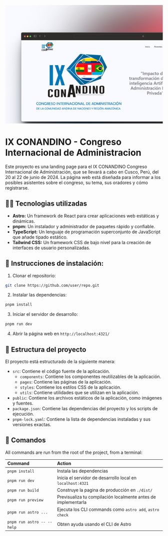 ![Landing_Page](img/landing_page.png)
# IX CONANDINO - Congreso Internacional de Administracion

Este proyecto es una landing page para el IX CONANDINO Congreso Internacional de Administración, que se llevará a cabo en Cusco, Perú, del 20 al 22 de junio de 2024. La página web está diseñada para informar a los posibles asistentes sobre el congreso, su tema, sus oradores y cómo registrarse.

## 🧑‍💻 Tecnologias utilizadas
- **Astro:** Un framework de React para crear aplicaciones web estáticas y dinámicas.
- **pnpm:** Un instalador y administrador de paquetes rápido y confiable.
- **TypeScript:** Un lenguaje de programación superconjunto de JavaScript que añade tipado estático.
- **Tailwind CSS:** Un framework CSS de bajo nivel para la creación de interfaces de usuario personalizadas.


## 🔨 Instrucciones de instalación:

1. Clonar el repositorio:
```bash
git clone https://github.com/user/repo.git
```
2. Instalar las dependencias:
```bash
pnpm install
```
3. Iniciar el servidor de desarrollo:
```bash
pnpm run dev
```
4. Abrir la página web en `http://localhost:4321/`


## 🚀 Estructura del proyecto

El proyecto está estructurado de la siguiente manera:
* `src`: Contiene el código fuente de la aplicación.
  * `components`: Contiene los componentes reutilizables de la aplicación.
  * `pages`: Contiene las páginas de la aplicación.
  * `styles`: Contiene los estilos CSS de la aplicación.
  * `utils`: Contiene utilidades que se utilizan en la aplicación.
* `public`: Contiene los archivos estáticos de la aplicación, como imágenes y fuentes.
* `package.json`: Contiene las dependencias del proyecto y los scripts de ejecución.
* `pnpm-lock.yaml`: Contiene la lista de dependencias instaladas y sus versiones exactas.

## 🧞 Comandos

All commands are run from the root of the project, from a terminal:

| Command                   | Action                                           |
| :------------------------ | :----------------------------------------------- |
| `pnpm install`             | Instala las dependencias                            |
| `pnpm run dev`             | Inicia el servidor de desarrollo local en `localhost:4321`      |
| `pnpm run build`           | Construye la pagina de producción en `./dist/`          |
| `pnpm run preview`         | Previsualiza tu compilación localmente antes de implementarla     |
| `pnpm run astro ...`       | Ejecuta los CLI commands como `astro add`, `astro check` |
| `pnpm run astro -- --help` | Obten ayuda usando el CLI de Astro                     |

